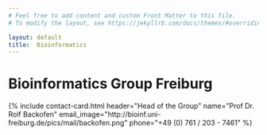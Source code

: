 ```yaml
---
# Feel free to add content and custom Front Matter to this file.
# To modify the layout, see https://jekyllrb.com/docs/themes/#overriding-theme-defaults

layout: default
title:  Bioinformatics
---
```


# Bioinformatics Group Freiburg


<!--
<div class="contact-wrapper">
  <div class="contact-panel" markdown="1">

## Head of the Group
  <div class="contact-info">
    <dl>
      <dt>Prof Dr. Rolf Backofen</dt>
      <div class="details-block">
        <dd>E-mail: <img src="http://bioinf.uni-freiburg.de/pics/mail/backofen.png" alt="mail:backofen"> </dd>
        <dd>Phone: +49 (0) 761 / 203 - 7461</dd>
      </div>
    </dl>
  </div>

## Secretary
  <div class="contact-info">
    <dl>
      <dt>Monika Degen-Hellmuth</dt>
      <div class="details-block">
        <dd>E-mail: <img src="http://bioinf.uni-freiburg.de/pics/mail/secretary.png" alt="mail:monika"> </dd>
        <dd>Phone: +49 (0) 761 / 203 - 7460</dd>
      </div>
    </dl>
  </div>

## Address
  <div class="contact-info">
    <dl>
      <dt>Bioinformatics Group</dt>
      <div class="details-block">
        <dd>Department of Computer Science </dd>
        <dd>Albert-Ludwigs-University Freiburg</dd>
        <dd>Georges-Köhler-Allee 106</dd>
        <dd>79110 Freiburg</dd>
        <dd>Germany</dd>
        <dd><img src="{{ site.baseurl }}/assets/images/windrose.gif"> <a href="{{ site.baseurl }}/404.html">Location</a> </dd>
      </div>
    </dl>
  </div>
  </div>

  <div class="home-intro-image">
    <a href="http://www.bioinf.uni-freiburg.de/Research/index.html?en"><img src="{{ site.baseurl }}/assets/images/group-m.jpg" alt="Group"></a>
  </div>
</div>

# News and Information

<div class="news" markdown="1">
  <div class="news-container">
    <div class="news-list">
      <ul>
        <li>
          <span class="news-date">[Jun 2022]</span> Deep Learning helps improve gene therapies and antiviral drugs.
          <br><a href="https://kommunikation.uni-freiburg.de/pm-en/press-releases-2022/deep-learning-helps-improve-gene-therapies-and-antiviral-drugs?set_language=en">News of the Technical Faculty</a>
        </li>
        <li>
          <span class="news-date">[Mar 2022]</span> Neues CRISPR-Element steuert Virenabwehr.
          <br><a href="http://news.tf.uni-freiburg.de/single-news/artikel/554/neues-crispr-element-steuert-virenabwehr.html?tx_ttnews%5Byear%5D=2022&tx_ttnews%5Bmonth%5D=03&cHash=7fcf76d6b3d3bb81698119f6bda6d0d0">News of the Technical Faculty</a>
        </li>
        <li>
          <span class="news-date">[Feb 2022]</span> IT-Sicherheitsmanagement der Univeristät Freiburg durch TÜV SÜD zertifiziert.
          <br><a href="http://news.tf.uni-freiburg.de/single-news/artikel/554/it-sicherheitsmanagement-der-universitaet-freiburg-durch-tuev-sued-zertifiziert.html?tx_ttnews%5Byear%5D=2022&tx_ttnews%5Bmonth%5D=02&cHash=fe7539014702eacc90c5bf550d530195">News of the Technical Faculty</a>
        </li>
        <li>
          <span class="news-date">[Feb 2022]</span> Im Rahmen der <a href="https://www.tf.uni-freiburg.de/studium/studieninteressierte/schueler/schueler#Sch_ler-Ingenieur-Akademie__SIA_">Schüler-Ingenieur-Akademie (SIA)</a> führen wir interessierte Schüerinnen und Schüler in unserem Workshop <a href="http://www.bioinf.uni-freiburg.de/Lehre/Courses/2012_WS/Workshop/">'Bioinformatik - finde einen Gendefekt'</a> in allgemeine Tätigkeiten und Aufgaben der Bioinformatikforschung ein.
        </li>

        <li>
          Our work together with the collaborators from the German Cancer Research Center and the Faculty of Medicine has been published in Nature Communication:
          <br><a href="https://www.nature.com/articles/s41467-019-10489-2">Nature Communication</a>
        </li>
        <li>
          The <a href="https://usegalaxy-eu.github.io/freiburg/">Freiburg Galaxy Team</a> offers an easy accessible, reproducible, and transparent framework for life science data analysis
        </li>
        <li>
          Check out our <a href="http://rna.informatik.uni-freiburg.de/">Freiburg RNA tools web server!</a>
        </li>
        <li>
          Our <a href="http://modpepint.informatik.uni-freiburg.de/">MoDPepInt web server</a> released featuring domain-peptide interaction prediction for <a href="http://modpepint.informatik.uni-freiburg.de/SH2PepInt/">SH2</a>, <a href="http://modpepint.informatik.uni-freiburg.de/SH3PepInt/">SH3</a> and <a href="http://modpepint.informatik.uni-freiburg.de/PDZPepInt/">PDZ</a> domains
        </li>
          <li>
          Topics for theses or projects available.
          <br><a href="{{ site.baseurl }}/404.html">Available Projects</a>
        </li>
      </ul>
    </div>

    <div class="galaxy-iframe">
      <iframe src="https://usegalaxy-eu.github.io/widgets/news.html" style="border: 0px; background: #f2f3f2; height: 540px;"></iframe>
    </div>
  </div>
</div>
 -->

<div class="row">
  <div class="col-lg-6">
  {% include contact-card.html
              header="Head of the Group"
              name="Prof Dr. Rolf Backofen"
              email_image="http://bioinf.uni-freiburg.de/pics/mail/backofen.png"
              phone="+49 (0) 761 / 203 - 7461"
  %}
  </div>
  <div class="col-lg-6">
  </div>
</div>

